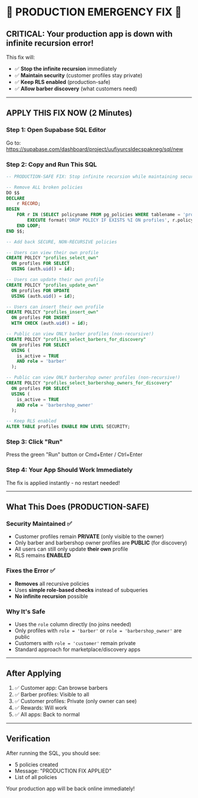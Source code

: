 # 🚨 PRODUCTION EMERGENCY FIX 🚨

## CRITICAL: Your production app is down with infinite recursion error!

This fix will:
- ✅ **Stop the infinite recursion** immediately
- ✅ **Maintain security** (customer profiles stay private)
- ✅ **Keep RLS enabled** (production-safe)
- ✅ **Allow barber discovery** (what customers need)

---

## APPLY THIS FIX NOW (2 Minutes)

### Step 1: Open Supabase SQL Editor

Go to: https://supabase.com/dashboard/project/uufiyurcsldecspakneg/sql/new

### Step 2: Copy and Run This SQL

```sql
-- PRODUCTION-SAFE FIX: Stop infinite recursion while maintaining security

-- Remove ALL broken policies
DO $$ 
DECLARE
    r RECORD;
BEGIN
    FOR r IN (SELECT policyname FROM pg_policies WHERE tablename = 'profiles' AND schemaname = 'public') LOOP
        EXECUTE format('DROP POLICY IF EXISTS %I ON profiles', r.policyname);
    END LOOP;
END $$;

-- Add back SECURE, NON-RECURSIVE policies

-- Users can view their own profile
CREATE POLICY "profiles_select_own" 
  ON profiles FOR SELECT 
  USING (auth.uid() = id);

-- Users can update their own profile
CREATE POLICY "profiles_update_own" 
  ON profiles FOR UPDATE 
  USING (auth.uid() = id);

-- Users can insert their own profile
CREATE POLICY "profiles_insert_own" 
  ON profiles FOR INSERT 
  WITH CHECK (auth.uid() = id);

-- Public can view ONLY barber profiles (non-recursive!)
CREATE POLICY "profiles_select_barbers_for_discovery" 
  ON profiles FOR SELECT 
  USING (
    is_active = TRUE 
    AND role = 'barber'
  );

-- Public can view ONLY barbershop owner profiles (non-recursive!)
CREATE POLICY "profiles_select_barbershop_owners_for_discovery" 
  ON profiles FOR SELECT 
  USING (
    is_active = TRUE 
    AND role = 'barbershop_owner'
  );

-- Keep RLS enabled
ALTER TABLE profiles ENABLE ROW LEVEL SECURITY;
```

### Step 3: Click "Run"

Press the green "Run" button or Cmd+Enter / Ctrl+Enter

### Step 4: Your App Should Work Immediately

The fix is applied instantly - no restart needed!

---

## What This Does (PRODUCTION-SAFE)

### Security Maintained ✅
- Customer profiles remain **PRIVATE** (only visible to the owner)
- Only barber and barbershop owner profiles are **PUBLIC** (for discovery)
- All users can still only update **their own** profile
- RLS remains **ENABLED**

### Fixes the Error ✅
- **Removes** all recursive policies
- Uses **simple role-based checks** instead of subqueries
- **No infinite recursion** possible

### Why It's Safe
- Uses the `role` column directly (no joins needed)
- Only profiles with `role = 'barber'` or `role = 'barbershop_owner'` are public
- Customers with `role = 'customer'` remain private
- Standard approach for marketplace/discovery apps

---

## After Applying

1. ✅ Customer app: Can browse barbers
2. ✅ Barber profiles: Visible to all
3. ✅ Customer profiles: Private (only owner can see)
4. ✅ Rewards: Will work
5. ✅ All apps: Back to normal

---

## Verification

After running the SQL, you should see:
- 5 policies created
- Message: "PRODUCTION FIX APPLIED"
- List of all policies

Your production app will be back online immediately!
